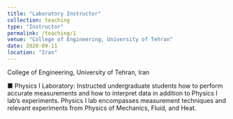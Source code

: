 ```yaml
---
title: "Laboratory Instructor"
collection: teaching
type: "Instructor"
permalink: /teaching/1
venue: "College of Engineering, University of Tehran"
date: 2020-09-11
location: "Iran"
---
```

College of Engineering, University of Tehran, Iran	<br>

■	Physics I Laboratory: Instructed undergraduate students how to perform accurate measurements and how to interpret data in addition to Physics I lab’s experiments. Physics I lab encompasses measurement techniques and relevant experiments from Physics of Mechanics, Fluid, and Heat. 
